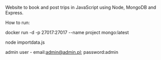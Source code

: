 Website to book and post trips in JavaScript using Node, MongoDB and Express.


How to run:

docker run -d -p 27017:27017 --name project mongo:latest


node importdata.js


admin user - email:admin@admin.pl; password:admin
